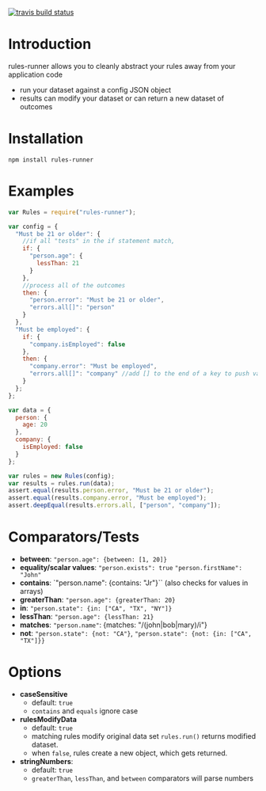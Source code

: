 
[![travis build status](https://travis-ci.org/willrstern/rules-runner.svg?branch=master)](https://github.com/willrstern/rules-runner)

# Introduction
rules-runner allows you to cleanly abstract your rules away from your application code
- run your dataset against a config JSON object
- results can modify your dataset or can return a new dataset of outcomes

# Installation
`npm install rules-runner`

# Examples
```js
var Rules = require("rules-runner");

var config = {
  "Must be 21 or older": {
    //if all "tests" in the if statement match,
    if: {
      "person.age": {
        lessThan: 21
      }
    },
    //process all of the outcomes
    then: {
      "person.error": "Must be 21 or older",
      "errors.all[]": "person"
    }
  },
  "Must be employed": {
    if: {
      "company.isEmployed": false
    },
    then: {
      "company.error": "Must be employed",
      "errors.all[]": "company" //add [] to the end of a key to push values onto an array
    }
  };
};

var data = {
  person: {
    age: 20
  },
  company: {
    isEmployed: false
  }
};

var rules = new Rules(config);
var results = rules.run(data);
assert.equal(results.person.error, "Must be 21 or older");
assert.equal(results.company.error, "Must be employed");
assert.deepEqual(results.errors.all, ["person", "company"]);
```

# Comparators/Tests
- **between**: `"person.age": {between: [1, 20]}`
- **equality/scalar values**: `"person.exists": true` `"person.firstName": "John"`
- **contains**: `"person.name": {contains: "Jr"}`` (also checks for values in arrays)
- **greaterThan**: `"person.age": {greaterThan: 20}`
- **in**: `"person.state": {in: ["CA", "TX", "NY"]}`
- **lessThan**: `"person.age": {lessThan: 21}`
- **matches**: `"person.name"`: {matches: "/(john|bob|mary)/i"}
- **not**: `"person.state": {not: "CA"}`, `"person.state": {not: {in: ["CA", "TX"]}}`

# Options
- **caseSensitive**
  - default: `true`
  - `contains` and `equals` ignore case
- **rulesModifyData**
  - default: `true`
  - matching rules modify original data set `rules.run()` returns modified dataset.
  - when `false`, rules create a new object, which gets returned.
- **stringNumbers**:
  - default: `true`
  - `greaterThan`, `lessThan`, and `between` comparators will parse numbers
